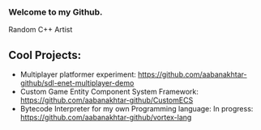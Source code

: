 ### Welcome to my Github. 
Random C++ Artist
## Cool Projects: 
- Multiplayer platformer experiment: https://github.com/aabanakhtar-github/sdl-enet-multiplayer-demo
- Custom Game Entity Component System Framework: https://github.com/aabanakhtar-github/CustomECS
- Bytecode Interpreter for my own Programming language: In progress:  https://github.com/aabanakhtar-github/vortex-lang
<!---
aabanakhtar-github/aabanakhtar-github is a ✨ special ✨ repository because its `README.md` (this file) appears on your GitHub profile.
You can click the Preview link to take a look at your changes.
--->
